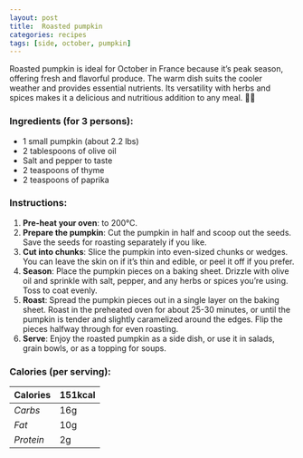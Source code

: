 ```yaml
---
layout: post
title:  Roasted pumpkin
categories: recipes
tags: [side, october, pumpkin]
---
```


Roasted pumpkin is ideal for October in France because it’s peak season, offering fresh and flavorful produce. The warm dish suits the cooler weather and provides essential nutrients. Its versatility with herbs and spices makes it a delicious and nutritious addition to any meal. 🍂🎃

### Ingredients (for 3 persons):
- 1 small pumpkin (about 2.2 lbs)
- 2 tablespoons of olive oil
- Salt and pepper to taste
- 2 teaspoons of thyme
- 2 teaspoons of paprika

### Instructions:

1. **Pre-heat your oven**: to 200°C.
2. **Prepare the pumpkin**: Cut the pumpkin in half and scoop out the seeds. Save the seeds for roasting separately if you like.
3. **Cut into chunks**: Slice the pumpkin into even-sized chunks or wedges. You can leave the skin on if it’s thin and edible, or peel it off if you prefer.
4. **Season**: Place the pumpkin pieces on a baking sheet. Drizzle with olive oil and sprinkle with salt, pepper, and any herbs or spices you’re using. Toss to coat evenly.
5. **Roast**: Spread the pumpkin pieces out in a single layer on the baking sheet. Roast in the preheated oven for about 25-30 minutes, or until the pumpkin is tender and slightly caramelized around the edges. Flip the pieces halfway through for even roasting.
6. **Serve**: Enjoy the roasted pumpkin as a side dish, or use it in salads, grain bowls, or as a topping for soups.

### Calories (per serving):

| **Calories** | 151kcal |
| ----------- | ----------- |
| *Carbs* | 16g |
| *Fat* | 10g |
| *Protein* | 2g |